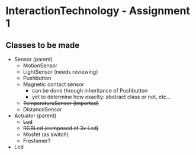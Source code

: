 # InteractionTechnology - Assignment 1

## Classes to be made
- Sensor (parent)
    - MotionSensor
    - LightSensor (needs reviewing)
    - Pushbutton
    - Magnetic contact sensor
        - can be done through inheritance of Pushbutton
        - yet to determine how exaclty: abstract class or not, etc...
    - ~~TemperatureSensor (imported)~~
    - DistanceSensor
- Actuator (parent)
    - ~~Led~~
    - ~~RGBLed (composed of 3x Led)~~
    - Mosfet (as switch)
    - Freshener?
- Lcd